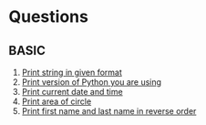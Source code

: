 # Questions

## BASIC
1. [Print string in given format](/QUESTIONS/Basic/question_1.py)
2. [Print version of Python you are using](/QUESTIONS/Basic/question_2.py)
3. [Print current date and time](/QUESTIONS/Basic/question_3.py)
4. [Print area of circle](/QUESTIONS/Basic/question_4.py)
5. [Print first name and last name in reverse order]()
